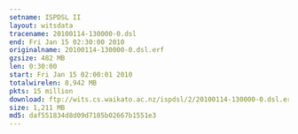 ```yaml
---
setname: ISPDSL II
layout: witsdata
tracename: 20100114-130000-0.dsl
end: Fri Jan 15 02:30:00 2010
originalname: 20100114-130000-0.dsl.erf
gzsize: 482 MB
len: 0:30:00
start: Fri Jan 15 02:00:01 2010
totalwirelen: 8,942 MB
pkts: 15 million
download: ftp://wits.cs.waikato.ac.nz/ispdsl/2/20100114-130000-0.dsl.erf.gz
size: 1,211 MB
md5: daf551834d8d09d7105b02667b1551e3
---
```

